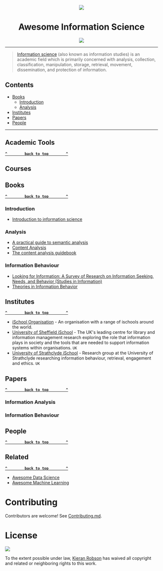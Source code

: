 <div align="center">

<img src="https://user-images.githubusercontent.com/32241933/195061860-d249521b-80b9-417d-b69f-a58ff1af4911.png">

<h1>Awesome Information Science</h1>

<img src="https://awesome.re/badge.svg"><a href="https://awesome.re"><img /></a>

</div>


---

> [Information science](https://en.wikipedia.org/wiki/Information_science) (also known as information studies) is an academic field which is primarily concerned with analysis, collection, classification, manipulation, storage, retrieval, movement, dissemination, and protection of information.



## Contents
- [Books](#books)
    - [Introduction](#introduction)
    - [Analysis](#analysis)
- [Institutes](#institutes)
- [Papers](#papers)
- [People](#people)

---

## Academic Tools

**[`^        back to top        ^`](#contents)**

## Courses


## Books

**[`^        back to top        ^`](#contents)**

### Introduction

- [Introduction to information science](https://www.amazon.co.uk/Introduction-Information-Science-David-Bawden-ebook/dp/B09D7KWFNB)

### Analysis

- [A practical guide to semantic analysis](https://www.amazon.co.uk/Practical-Sentiment-Analysis-Socio-Affective-Computing-ebook/dp/B06Y64TWGZ/)
- [Content Analysis](https://academic.oup.com/book/7841)
- [The content analysis guidebook](https://www.amazon.co.uk/Content-Analysis-Guidebook-Neuendorf-Kimberly-ebook/dp/B01FOAQI88)

### Information Behaviour

- [Looking for Information: A Survey of Research on Information Seeking, Needs, and Behavior (Studies in Information)](https://www.amazon.co.uk/Looking-Information-Research-Seeking-Behavior-ebook/dp/B01FUV6BIS/)
- [Theories in Information Behavior](https://www.amazon.co.uk/Theories-Information-Behavior-Asist-Monograph/dp/157387230X/)

## Institutes

**[`^        back to top        ^`](#contents)**

- [iSchool Organisation](https://www.ischools.org/) - An organisation with a range of ischools around the world. 
- [University of Sheffield iSchool](https://www.sheffield.ac.uk/is) - The UK's leading centre for library and information management research exploring the role that information plays in society and the tools that are needed to support information systems within organisations. `UK`
- [University of Strathclyde iSchool](https://www.strath.ac.uk/research/subjects/computerinformationscience/strathclydeischoolresearchgroup/) - Research group at the University of Strathclyde researching information behaviour, retrieval, engagement and ethics. `UK`

## Papers

**[`^        back to top        ^`](#contents)**

### Information Analysis 

### Information Behaviour

## People

**[`^        back to top        ^`](#contents)**

## Related

**[`^        back to top        ^`](#contents)**

- [Awesome Data Science](https://github.com/bulutyazilim/awesome-datascience)
- [Awesome Machine Learning](https://github.com/josephmisiti/awesome-machine-learning)

# Contributing 

Contributors are welcome! See [Contributing.md](.github/CONTRIBUTING.md).

# License

<img src="https://camo.githubusercontent.com/b52f6851cd7894c7794fb13d4a17ded958237f08acd57d66f17836e9ba22733b/68747470733a2f2f6d6972726f72732e6372656174697665636f6d6d6f6e732e6f72672f70726573736b69742f627574746f6e732f38387833312f7376672f63632d7a65726f2e737667">

To the extent possible under law, [Kieran Robson](https://github.com/KieranRobson) has waived all copyright and related or neighboring rights to this work.



